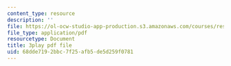 ```yaml
---
content_type: resource
description: ''
file: https://ol-ocw-studio-app-production.s3.amazonaws.com/courses/res-6-007-signals-and-systems-spring-2011/68dde7192bbc7f25afb5de5d259f0781_KT3yNuY_FPM.pdf
file_type: application/pdf
resourcetype: Document
title: 3play pdf file
uid: 68dde719-2bbc-7f25-afb5-de5d259f0781
---
```

